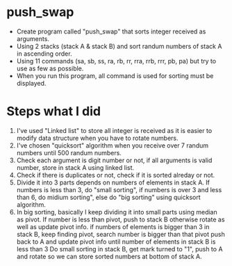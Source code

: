 # push_swap
+ Create program called "push_swap" that sorts integer received as arguments. <br>
+ Using 2 stacks (stack A & stack B) and sort randum numbers of stack A in ascending order. <br>
+ Using 11 commands (sa, sb, ss, ra, rb, rr, rra, rrb, rrr, pb, pa) but try to use as few as possible. <br>
+ When you run this program, all command is used for sorting must be displayed. <br>

# Steps what I did
1. I've used "Linked list" to store all integer is received as it is easier to modify data structure when you have to rotate numbers.
2. I've chosen "quicksort" algorithm when you receive over 7 randum numbers until 500 randum numbers.
3. Check each argument is digit number or not, if all arguments is valid number, store in stack A using linked list.
4. Check if there is duplicates or not, check if it is sorted alreday or not.
5. Divide it into 3 parts depends on numbers of elements in stack A. If numbers is less than 3, do "small sorting", if numbers is over 3 and less than 6, do midium sorting", else do "big sorting" using quicksort algorithm.
6. In big sorting, basically I keep dividing it into small parts using median as pivot.
   If number is less than pivot, push to stack B otherwise rotate as well as update pivot info.
   if numbers of elements is bigger than 3 in stack B, keep finding pivot, search number is bigger than that pivot push back to A and update pivot info until number of elements in stack B is less than 3
   Do small sorting in stack B, get mark turned to "1", push to A and rotate so we can store sorted numbers at bottom of stack A.
